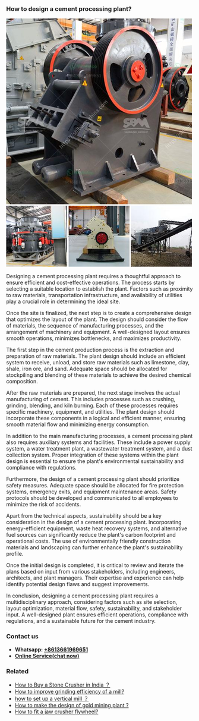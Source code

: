 <h3>How to design a cement processing plant?</h3><img src='1701745206.jpg' alt=''><p>Designing a cement processing plant requires a thoughtful approach to ensure efficient and cost-effective operations. The process starts by selecting a suitable location to establish the plant. Factors such as proximity to raw materials, transportation infrastructure, and availability of utilities play a crucial role in determining the ideal site.</p><p>Once the site is finalized, the next step is to create a comprehensive design that optimizes the layout of the plant. The design should consider the flow of materials, the sequence of manufacturing processes, and the arrangement of machinery and equipment. A well-designed layout ensures smooth operations, minimizes bottlenecks, and maximizes productivity.</p><p>The first step in the cement production process is the extraction and preparation of raw materials. The plant design should include an efficient system to receive, unload, and store raw materials such as limestone, clay, shale, iron ore, and sand. Adequate space should be allocated for stockpiling and blending of these materials to achieve the desired chemical composition.</p><p>After the raw materials are prepared, the next stage involves the actual manufacturing of cement. This includes processes such as crushing, grinding, blending, and kiln burning. Each of these processes requires specific machinery, equipment, and utilities. The plant design should incorporate these components in a logical and efficient manner, ensuring smooth material flow and minimizing energy consumption.</p><p>In addition to the main manufacturing processes, a cement processing plant also requires auxiliary systems and facilities. These include a power supply system, a water treatment plant, a wastewater treatment system, and a dust collection system. Proper integration of these systems within the plant design is essential to ensure the plant's environmental sustainability and compliance with regulations.</p><p>Furthermore, the design of a cement processing plant should prioritize safety measures. Adequate space should be allocated for fire protection systems, emergency exits, and equipment maintenance areas. Safety protocols should be developed and communicated to all employees to minimize the risk of accidents.</p><p>Apart from the technical aspects, sustainability should be a key consideration in the design of a cement processing plant. Incorporating energy-efficient equipment, waste heat recovery systems, and alternative fuel sources can significantly reduce the plant's carbon footprint and operational costs. The use of environmentally friendly construction materials and landscaping can further enhance the plant's sustainability profile.</p><p>Once the initial design is completed, it is critical to review and iterate the plans based on input from various stakeholders, including engineers, architects, and plant managers. Their expertise and experience can help identify potential design flaws and suggest improvements.</p><p>In conclusion, designing a cement processing plant requires a multidisciplinary approach, considering factors such as site selection, layout optimization, material flow, safety, sustainability, and stakeholder input. A well-designed plant ensures efficient operations, compliance with regulations, and a sustainable future for the cement industry.</p><h3>Contact us</h3><ul><li><strong>Whatsapp:&nbsp;<a href="https://wa.me/8613661969651">+8613661969651</a></strong></li><li><a href="https://swt.shibang-china.com/?git&amp;zhl&amp;How to design a cement processing plant"><strong>Online Service(chat now)</strong></a></li></ul><h3>Related</h3><ul><li><a href='How to Buy a Stone Crusher in India ？.md'>How to Buy a Stone Crusher in India ？</a></li><li><a href='How to improve grinding efficiency of a mill.md'>How to improve grinding efficiency of a mill?</a></li><li><a href='how to set up a vertical mill ？.md'>how to set up a vertical mill ？</a></li><li><a href='How to make the design of gold mining plant .md'>How to make the design of gold mining plant ?</a></li><li><a href='How to fit a jaw crusher flywheel.md'>How to fit a jaw crusher flywheel?</a></li></ul>